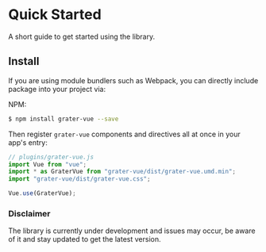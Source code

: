 # Quick Started

A short guide to get started using the library.

## Install

If you are using module bundlers such as Webpack, you can directly include package into your project via:

NPM:

```bash
$ npm install grater-vue --save
```

Then register `grater-vue` components and directives all at once in your app's entry:

```js
// plugins/grater-vue.js
import Vue from "vue";
import * as GraterVue from "grater-vue/dist/grater-vue.umd.min";
import "grater-vue/dist/grater-vue.css";

Vue.use(GraterVue);
```

### Disclaimer

The library is currently under development and issues may occur, be aware of it and stay updated to get the latest version.
